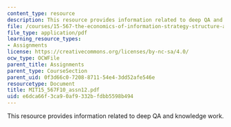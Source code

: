 ```yaml
---
content_type: resource
description: This resource provides information related to deep QA and knowledge work.
file: /courses/15-567-the-economics-of-information-strategy-structure-and-pricing-fall-2010/e6dca66f3ca90af9332bfdbb5598b494_MIT15_567F10_assn12.pdf
file_type: application/pdf
learning_resource_types:
- Assignments
license: https://creativecommons.org/licenses/by-nc-sa/4.0/
ocw_type: OCWFile
parent_title: Assignments
parent_type: CourseSection
parent_uid: 0f3d66c0-7208-8711-54e4-3dd52afe546e
resourcetype: Document
title: MIT15_567F10_assn12.pdf
uid: e6dca66f-3ca9-0af9-332b-fdbb5598b494
---
```

This resource provides information related to deep QA and knowledge work.